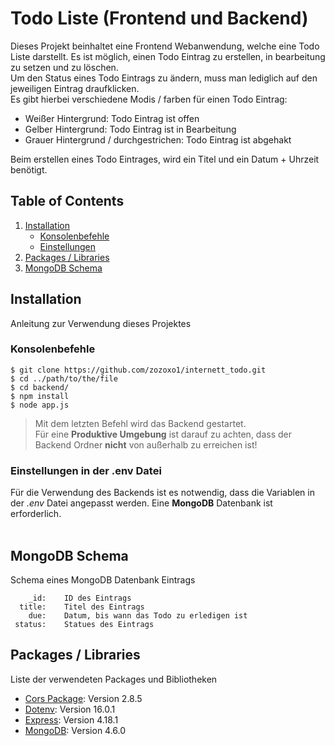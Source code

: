 # Todo Liste (Frontend und Backend)

Dieses Projekt beinhaltet eine Frontend Webanwendung, welche eine Todo Liste darstellt.
Es ist möglich, einen Todo Eintrag zu erstellen, in bearbeitung zu setzen und zu löschen.
<br>Um den Status eines Todo Eintrags zu ändern, muss man lediglich auf den jeweiligen Eintrag draufklicken.
<br>Es gibt hierbei verschiedene Modis / farben für einen Todo Eintrag:
* Weißer Hintergrund: Todo Eintrag ist offen
* Gelber Hintergrund: Todo Eintrag ist in Bearbeitung
* Grauer Hintergrund / durchgestrichen: Todo Eintrag ist abgehakt

Beim erstellen eines Todo Eintrages, wird ein Titel und ein Datum + Uhrzeit benötigt.

## Table of Contents
1. [Installation](#installation)
    * [Konsolenbefehle](#konsolenbefehle)
    * [Einstellungen](#einstellungen-in-der-env-datei)
2. [Packages / Libraries](#packages--libraries)
3. [MongoDB Schema](#mongodb-schema)

## Installation

Anleitung zur Verwendung dieses Projektes
### Konsolenbefehle
```
$ git clone https://github.com/zozoxo1/internett_todo.git
$ cd ../path/to/the/file
$ cd backend/
$ npm install
$ node app.js
```
>Mit dem letzten Befehl wird das Backend gestartet.<br>
Für eine __Produktive Umgebung__ ist darauf zu achten, dass der Backend Ordner __nicht__ von außerhalb zu erreichen ist!

### Einstellungen in der .env Datei
Für die Verwendung des Backends ist es notwendig, dass die Variablen in der *.env* Datei angepasst werden. Eine __MongoDB__ Datenbank ist erforderlich.
<br><br>

## MongoDB Schema
Schema eines MongoDB Datenbank Eintrags
```
    _id:    ID des Eintrags
  title:    Titel des Eintrags
    due:    Datum, bis wann das Todo zu erledigen ist
 status:    Statues des Eintrags
```

## Packages / Libraries
Liste der verwendeten Packages und Bibliotheken
* [Cors Package](https://www.npmjs.com/package/cors): Version 2.8.5 
* [Dotenv](https://github.com/motdotla/dotenv): Version 16.0.1
* [Express](https://www.npmjs.com/package/express): Version 4.18.1
* [MongoDB](https://www.npmjs.com/package/mongodb): Version 4.6.0